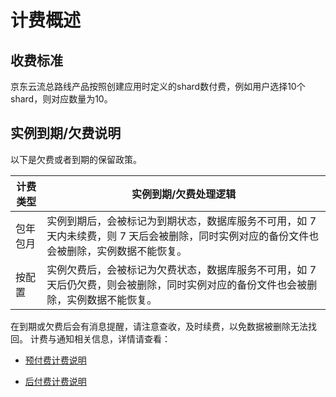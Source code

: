 # 计费概述
## 收费标准
京东云流总路线产品按照创建应用时定义的shard数付费，例如用户选择10个shard，则对应数量为10。

## 实例到期/欠费说明
以下是欠费或者到期的保留政策。

|计费类型|实例到期/欠费处理逻辑|
|---|---|
|包年包月|实例到期后，会被标记为到期状态，数据库服务不可用，如 7 天内未续费，则 7 天后会被删除，同时实例对应的备份文件也会被删除，实例数据不能恢复。|
|按配置|实例欠费后，会被标记为欠费状态，数据库服务不可用，如 7 天后仍欠费，则会被删除，同时实例对应的备份文件也会被删除，实例数据不能恢复。|

在到期或欠费后会有消息提醒，请注意查收，及时续费，以免数据被删除无法找回。
计费与通知相关信息，详情请查看：

- [预付费计费说明](../../../Finance/Billing/Billing-method/Prepay.md) 

- [后付费计费说明](../../../Finance/Billing/Billing-method/Postpay.md) 
